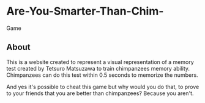 # Are-You-Smarter-Than-Chim-
Game
## About

This is a website created to represent a visual representation of a memory test 
created by Tetsuro Matsuzawa to train chimpanzees memory ability. 
Chimpanzees can do this test within 0.5 seconds to memorize the numbers. 

And yes it's possible to cheat this game but why would you do that, to prove to your friends that you are better than chimpanzees? Because you aren't.
